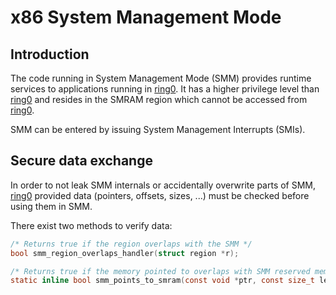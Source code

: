 # x86 System Management Mode

## Introduction

The code running in System Management Mode (SMM) provides runtime services
to applications running in [ring0]. It has a higher privilege level than
[ring0] and resides in the SMRAM region which cannot be accessed from [ring0].

SMM can be entered by issuing System Management Interrupts (SMIs).

## Secure data exchange

In order to not leak SMM internals or accidentally overwrite parts of SMM,
[ring0] provided data (pointers, offsets, sizes, ...) must be checked before
using them in SMM.

There exist two methods to verify data:

```C
/* Returns true if the region overlaps with the SMM */
bool smm_region_overlaps_handler(struct region *r);
```

```C
/* Returns true if the memory pointed to overlaps with SMM reserved memory. */
static inline bool smm_points_to_smram(const void *ptr, const size_t len);
```

[ring0]: https://en.wikipedia.org/wiki/Protection_ring
